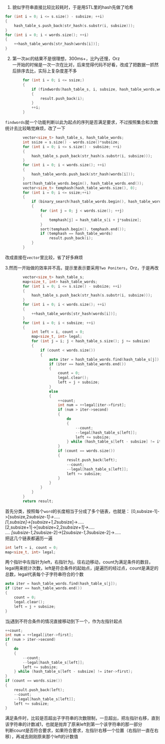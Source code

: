 1. 貌似字符串直接比较比较耗时，于是用STL里的hash先做了哈希    
```cpp
for (int i = 0; i <= s.size() - subsize; ++i)
{
    hash_table_s.push_back(str_hash(s.substr(i, subsize)));
}
for (int i = 0; i < words.size(); ++i)
{
    ++hash_table_words[str_hash(words[i])];
}
```

2. 第一次ac的结果不是很理想，300ms+，比Py还慢，Orz     
一开始的时候是一次一次在比对，后来觉得代码不好看，改成了把数据一抓然后排序去比，实际上复杂度差不多
```cpp
        for (int i = 0; i <= ssize;)
        {
            if (findwords(hash_table_s, i, subsize, hash_table_words,words.size()))
            {
                result.push_back(i);               
            }
            ++i;
        }
```
`findwords`就一个功能判断以此为起点的序列是否满足要求，不过按照集合和次数统计去比较略觉麻烦，改了一下
```cpp
        vector<size_t> hash_table_s, hash_table_words;
        int ssize = s.size() - words.size()*subsize;
        for (int i = 0; i <= s.size() - subsize; ++i)
        {
            hash_table_s.push_back(str_hash(s.substr(i, subsize)));
        }
        for (int i = 0; i < words.size(); ++i)
        {
            hash_table_words.push_back(str_hash(words[i]));
        }
        sort(hash_table_words.begin(), hash_table_words.end());
        vector<size_t> temphash(hash_table_words.size(), 0);
        for (int i = 0; i <= ssize;++i)
        {           
            if (binary_search(hash_table_words.begin(), hash_table_words.end(), hash_table_s[i]))
            {
                for (int j = 0; j < words.size(); ++j)
                {
                    temphash[j] = hash_table_s[i + j*subsize];
                }
                sort(temphash.begin(), temphash.end());
                if (temphash == hash_table_words)
                    result.push_back(i);
            }
        }
```
改成直接在`vector`里比较，省了好多麻烦    

3.然而一开始做的效率并不高，提示里表示要采用`Two Poniters`，Orz，于是再改     
```cpp      
        vector<size_t> hash_table_s;
        map<size_t, int> hash_table_words;
        for (int i = 0; i <= s.size() - subsize; ++i)
        {
            hash_table_s.push_back(str_hash(s.substr(i, subsize)));
        }
        for (int i = 0; i < words.size(); ++i)
        {
            ++hash_table_words[str_hash(words[i])];
        }       
        for (int i = 0; i < subsize; ++i)
        {
            int left = i, count = 0;
            map<size_t, int> legal;
            for (int j = i; j < hash_table_s.size(); j += subsize)
            {
                if (count < words.size())
                {
                    auto iter = hash_table_words.find(hash_table_s[j]);
                    if (iter == hash_table_words.end())
                    {
                        count = 0;
                        legal.clear();
                        left = j + subsize;
                    }
                    else
                    {
                        ++count;
                        int num = ++legal[iter->first];
                        if (num > iter->second)
                        {
                            do
                            {
                                --count;
                                --legal[hash_table_s[left]];
                                left += subsize;
                            } while (hash_table_s[left - subsize] != iter->first);
                        }
                        if (count == words.size())
                        {
                            result.push_back(left);
                            --count;
                            --legal[hash_table_s[left]];
                            left += subsize;
                        }
                    }
                }                
            }
        }
        return result;
```
首先分类，按照每个`word`的长度相当于分成了多个链表，也就是：
[0,subsize-1]->[subsize,2*subsize-1]->.....       
[1,subsize]->[subsize+1,2*subsize]->.....       
[2,subsize+1]->[subsize+2,2*subsize+1]->.....       
....
[subsize-1,2*subsize-2]->[2*subsize-1,3*subsize-2]->.....       
把这几个链表都遍历一遍
```cpp
int left = i, count = 0;
map<size_t, int> legal;
```
两个指针中左指针为left，右指针为j，往右边移动，count为满足条件的数目，legal用来统计次数，left是符合条件的起始点，j是遍历的经过点，count是满足的总数，legal代表每个子字符串符合的个数      
```cpp
auto iter = hash_table_words.find(hash_table_s[j]);
if (iter == hash_table_words.end())
{
    count = 0;
    legal.clear();
    left = j + subsize;
}
```
当j遇到不符合条件的情况直接移动到下一个，作为左指针起点      
```cpp
++count;
int num = ++legal[iter->first];
if (num > iter->second)
{
    do
    {
        --count;
        --legal[hash_table_s[left]];
        left += subsize;
    } while (hash_table_s[left - subsize] != iter->first);
}
if (count == words.size())
{
    result.push_back(left);
    --count;
    --legal[hash_table_s[left]];
    left += subsize;
}
```
满足条件时，比较是否超出子字符串的次数限制，一旦超出，把左指针右移，直到该字符串的计数减1，也就是抛弃了原来left到第一个该字符串的那一部分        
判断count是否符合要求，如果符合要求，左指针右移一个位置（右指针一直在右移），再减去刚刚原来那个left的计数值          
